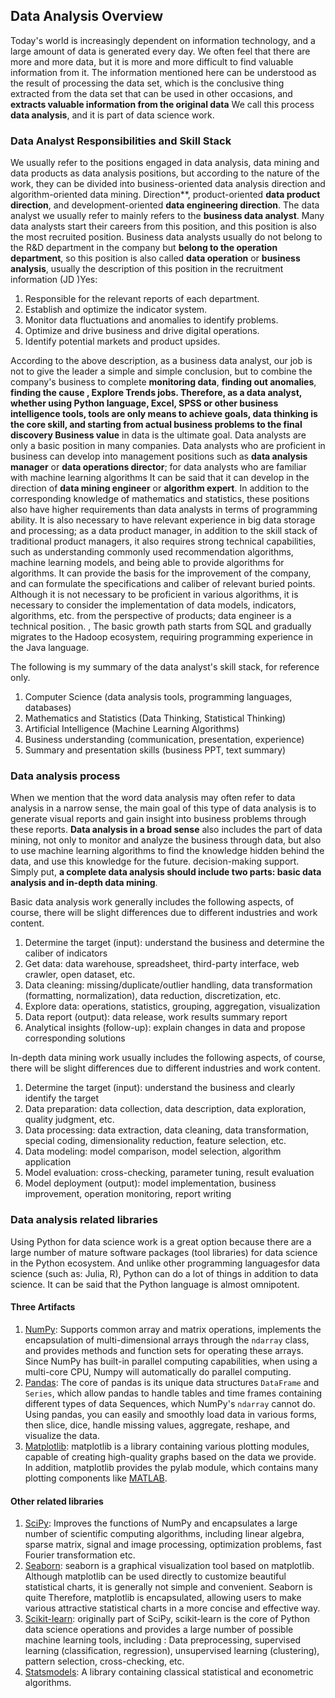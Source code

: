 ## Data Analysis Overview

Today's world is increasingly dependent on information technology, and a large amount of data is generated every day. We often feel that there are more and more data, but it is more and more difficult to find valuable information from it. The information mentioned here can be understood as the result of processing the data set, which is the conclusive thing extracted from the data set that can be used in other occasions, and **extracts valuable information from the original data** We call this process **data analysis**, and it is part of data science work.

### Data Analyst Responsibilities and Skill Stack

We usually refer to the positions engaged in data analysis, data mining and data products as data analysis positions, but according to the nature of the work, they can be divided into business-oriented data analysis direction and algorithm-oriented data mining. Direction**, product-oriented **data product direction**, and development-oriented **data engineering direction**. The data analyst we usually refer to mainly refers to the **business data analyst**. Many data analysts start their careers from this position, and this position is also the most recruited position. Business data analysts usually do not belong to the R&D department in the company but **belong to the operation department**, so this position is also called **data operation** or **business analysis**, usually the description of this position in the recruitment information (JD )Yes:

1. Responsible for the relevant reports of each department.
2. Establish and optimize the indicator system.
3. Monitor data fluctuations and anomalies to identify problems.
4. Optimize and drive business and drive digital operations.
5. Identify potential markets and product upsides.

According to the above description, as a business data analyst, our job is not to give the leader a simple and simple conclusion, but to combine the company's business to complete **monitoring data**, **finding out anomalies**, **finding the cause **, **Explore Trends** jobs. Therefore, as a data analyst, whether using Python language, Excel, SPSS or other business intelligence tools, tools are only means to achieve goals, **data thinking is the core skill**, and starting from actual business problems to the final** discovery Business value** in data is the ultimate goal. Data analysts are only a basic position in many companies. Data analysts who are proficient in business can develop into management positions such as **data analysis manager** or **data operations director**; for data analysts who are familiar with machine learning algorithms It can be said that it can develop in the direction of **data mining engineer** or **algorithm expert**. In addition to the corresponding knowledge of mathematics and statistics, these positions also have higher requirements than data analysts in terms of programming ability. It is also necessary to have relevant experience in big data storage and processing; as a data product manager, in addition to the skill stack of traditional product managers, it also requires strong technical capabilities, such as understanding commonly used recommendation algorithms, machine learning models, and being able to provide algorithms for algorithms. It can provide the basis for the improvement of the company, and can formulate the specifications and caliber of relevant buried points. Although it is not necessary to be proficient in various algorithms, it is necessary to consider the implementation of data models, indicators, algorithms, etc. from the perspective of products; data engineer is a technical position. , The basic growth path starts from SQL and gradually migrates to the Hadoop ecosystem, requiring programming experience in the Java language.

The following is my summary of the data analyst's skill stack, for reference only.

1. Computer Science (data analysis tools, programming languages, databases)
2. Mathematics and Statistics (Data Thinking, Statistical Thinking)
3. Artificial Intelligence (Machine Learning Algorithms)
4. Business understanding (communication, presentation, experience)
5. Summary and presentation skills (business PPT, text summary)

### Data analysis process

When we mention that the word data analysis may often refer to data analysis in a narrow sense, the main goal of this type of data analysis is to generate visual reports and gain insight into business problems through these reports. **Data analysis in a broad sense** also includes the part of data mining, not only to monitor and analyze the business through data, but also to use machine learning algorithms to find the knowledge hidden behind the data, and use this knowledge for the future. decision-making support. Simply put, **a complete data analysis should include two parts: basic data analysis and in-depth data mining**.

Basic data analysis work generally includes the following aspects, of course, there will be slight differences due to different industries and work content.

1. Determine the target (input): understand the business and determine the caliber of indicators
2. Get data: data warehouse, spreadsheet, third-party interface, web crawler, open dataset, etc.
3. Data cleaning: missing/duplicate/outlier handling, data transformation (formatting, normalization), data reduction, discretization, etc.
4. Explore data: operations, statistics, grouping, aggregation, visualization
5. Data report (output): data release, work results summary report
6. Analytical insights (follow-up): explain changes in data and propose corresponding solutions

In-depth data mining work usually includes the following aspects, of course, there will be slight differences due to different industries and work content.

1. Determine the target (input): understand the business and clearly identify the target
2. Data preparation: data collection, data description, data exploration, quality judgment, etc.
3. Data processing: data extraction, data cleaning, data transformation, special coding, dimensionality reduction, feature selection, etc.
4. Data modeling: model comparison, model selection, algorithm application
5. Model evaluation: cross-checking, parameter tuning, result evaluation
6. Model deployment (output): model implementation, business improvement, operation monitoring, report writing

### Data analysis related libraries

Using Python for data science work is a great option because there are a large number of mature software packages (tool libraries) for data science in the Python ecosystem. And unlike other programming languages ​​for data science (such as: Julia, R), Python can do a lot of things in addition to data science. It can be said that the Python language is almost omnipotent.

#### Three Artifacts

1. [NumPy](https://numpy.org/): Supports common array and matrix operations, implements the encapsulation of multi-dimensional arrays through the `ndarray` class, and provides methods and function sets for operating these arrays. Since NumPy has built-in parallel computing capabilities, when using a multi-core CPU, Numpy will automatically do parallel computing.
2. [Pandas](https://pandas.pydata.org/): The core of pandas is its unique data structures `DataFrame` and `Series`, which allow pandas to handle tables and time frames containing different types of data Sequences, which NumPy's `ndarray` cannot do. Using pandas, you can easily and smoothly load data in various forms, then slice, dice, handle missing values, aggregate, reshape, and visualize the data.
3. [Matplotlib](https://matplotlib.org/): matplotlib is a library containing various plotting modules, capable of creating high-quality graphs based on the data we provide. In addition, matplotlib provides the pylab module, which contains many plotting components like [MATLAB](https://www.mathworks.com/products/matlab.html).

#### Other related libraries

1. [SciPy](https://scipy.org/): Improves the functions of NumPy and encapsulates a large number of scientific computing algorithms, including linear algebra, sparse matrix, signal and image processing, optimization problems, fast Fourier transformation etc.
2. [Seaborn](https://seaborn.pydata.org/): seaborn is a graphical visualization tool based on matplotlib. Although matplotlib can be used directly to customize beautiful statistical charts, it is generally not simple and convenient. Seaborn is quite Therefore, matplotlib is encapsulated, allowing users to make various attractive statistical charts in a more concise and effective way.
3. [Scikit-learn](https://scikit-learn.org/): originally part of SciPy, scikit-learn is the core of Python data science operations and provides a large number of possible machine learning tools, including : Data preprocessing, supervised learning (classification, regression), unsupervised learning (clustering), pattern selection, cross-checking, etc.
4. [Statsmodels](https://www.statsmodels.org/stable/index.html): A library containing classical statistical and econometric algorithms.
